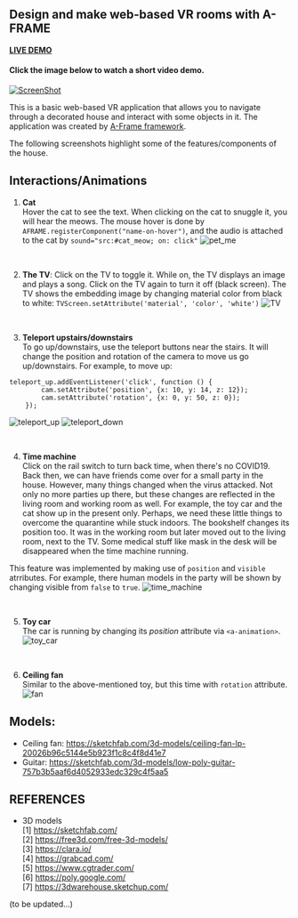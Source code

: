 Design and make web-based VR rooms with A-FRAME
---
[**LIVE DEMO** ](https://chaupmcs.github.io/aframe_vr_room/)

#### Click the image below to watch a short video demo.
[![ScreenShot](/screenshots/beginning_scene.png)](https://www.youtube.com/watch?v=JHhUk9zAGJ0&t)


This is a basic web-based VR application that allows you to navigate through a decorated house and interact with some objects in it. 
The application was created by [A-Frame framework](https://aframe.io/).

The following screenshots highlight some of the features/components of the house.

## Interactions/Animations
1. **Cat**  
Hover the cat to see the text. When clicking on the cat to snuggle it, you will hear the meows.
The mouse hover is done by `AFRAME.registerComponent("name-on-hover")`, and the audio is attached to the cat by `sound="src:#cat_meow; on: click"`
![pet_me](/screenshots/pet_me.gif)


<br />


2. **The TV**: Click on the TV to toggle it. While on, the TV displays an image and plays a song. Click on the TV again to turn it off (black screen). The TV shows the embedding image by changing material color from black to white: `TVScreen.setAttribute('material', 'color', 'white')`
![TV](/screenshots/TV.gif)


<br />


3. **Teleport upstairs/downstairs**  
To go up/downstairs, use the teleport buttons near the stairs. 
It will change the position and rotation of the camera to move us go up/downstairs. 
For example, to move up:
```
teleport_up.addEventListener('click', function () {
        cam.setAttribute('position', {x: 10, y: 14, z: 12});
        cam.setAttribute('rotation', {x: 0, y: 50, z: 0});
    });
```
![teleport_up](/screenshots/teleport_up.gif)
![teleport_down](/screenshots/teleport_down.gif)


<br />


4. **Time machine**  
Click on the rail switch to turn back time, when there's no COVID19. 
Back then, we can have friends come over for a small party in the house. 
However, many things changed when the virus attacked. 
Not only no more parties up there, but these changes are reflected in the living room and working room as well. 
For example, the toy car and the cat show up in the present only. Perhaps, we need these little things to overcome the quarantine while stuck indoors.
The bookshelf changes its position too. It was in the working room but later moved out to the living room, next to the TV.
Some medical stuff like mask in the desk will be disappeared when the time machine running.

This feature was implemented by making use of `position` and `visible` atrributes.
For example, there human models in the party will be shown by changing visible from `false` to `true`. 
![time_machine](/screenshots/time_machine.gif)


<br />


5. **Toy car**  
The car is running by changing its *position* attribute via `<a-animation>`.
![toy_car](/screenshots/toy_car.gif)


<br />


6. **Ceiling fan**  
Similar to the above-mentioned toy, but this time with `rotation` attribute.
![fan](/screenshots/fan.gif)


## Models:
- Ceiling fan: https://sketchfab.com/3d-models/ceiling-fan-lp-20026b96c5144e5b923f1c8c4f8d41e7
- Guitar: https://sketchfab.com/3d-models/low-poly-guitar-757b3b5aaf6d4052933edc329c4f5aa5

## REFERENCES
- 3D models  
[1] https://sketchfab.com/  
[2] https://free3d.com/free-3d-models/  
[3] https://clara.io/  
[4] https://grabcad.com/  
[5] https://www.cgtrader.com/  
[6] https://poly.google.com/  
[7] https://3dwarehouse.sketchup.com/  


(to be updated...)
